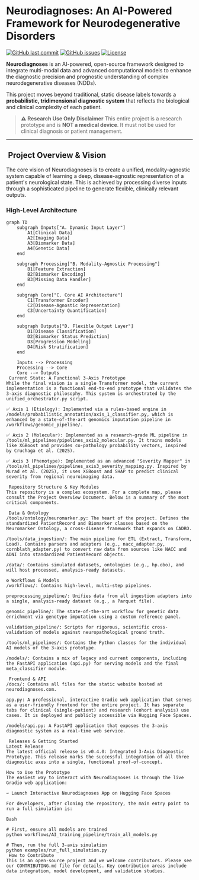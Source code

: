 #  Neurodiagnoses: An AI-Powered Framework for Neurodegenerative Disorders

[![GitHub last commit](https://img.shields.io/github/last-commit/Fundacion-de-Neurociencias/neurodiagnoses)](https://github.com/Fundacion-de-Neurociencias/neurodiagnoses/commits/main)
[![GitHub issues](https://img.shields.io/github/issues/Fundacion-de-Neurociencias/neurodiagnoses)](https://github.com/Fundacion-de-Neurociencias/neurodiagnoses/issues)
[![License](https://img.shields.io/github/license/Fundacion-de-Neurociencias/neurodiagnoses)](LICENSE)

**Neurodiagnoses** is an AI-powered, open-source framework designed to integrate multi-modal data and advanced computational models to enhance the diagnostic precision and prognostic understanding of complex neurodegenerative diseases (NDDs).

This project moves beyond traditional, static disease labels towards a **probabilistic, tridimensional diagnostic system** that reflects the biological and clinical complexity of each patient.

> **⚠️ Research Use Only Disclaimer**
> This entire project is a research prototype and is **NOT a medical device**. It must not be used for clinical diagnosis or patient management.

---

## ️ Project Overview & Vision

The core vision of Neurodiagnoses is to create a unified, modality-agnostic system capable of learning a deep, disease-agnostic representation of a patient's neurological state. This is achieved by processing diverse inputs through a sophisticated pipeline to generate flexible, clinically relevant outputs.

### High-Level Architecture
```mermaid
graph TD
    subgraph Inputs["A. Dynamic Input Layer"]
        A1[Clinical Data] 
        A2[Imaging Data]
        A3[Biomarker Data]
        A4[Genetic Data]
    end
    
    subgraph Processing["B. Modality-Agnostic Processing"]
        B1[Feature Extraction]
        B2[Biomarker Encoding]
        B3[Missing Data Handler]
    end
    
    subgraph Core["C. Core AI Architecture"]
        C1[Transformer Encoder]
        C2[Disease-Agnostic Representation]
        C3[Uncertainty Quantification]
    end
    
    subgraph Outputs["D. Flexible Output Layer"]
        D1[Disease Classification]
        D2[Biomarker Status Prediction]
        D3[Progression Modeling]
        D4[Risk Stratification]
    end
    
    Inputs --> Processing
    Processing --> Core
    Core --> Outputs
 Current State: A Functional 3-Axis Prototype
While the final vision is a single Transformer model, the current implementation is a functional end-to-end prototype that validates the 3-axis diagnostic philosophy. This system is orchestrated by the unified_orchestrator.py script.

✅ Axis 1 (Etiology): Implemented via a rules-based engine in /models/probabilistic_annotation/axis_1_classifier.py, which is enhanced by a state-of-the-art genomics imputation pipeline in /workflows/genomic_pipeline/.

✅ Axis 2 (Molecular): Implemented as a research-grade ML pipeline in /tools/ml_pipelines/pipelines_axis2_molecular.py. It trains models like XGBoost and provides co-pathology probability vectors, inspired by Cruchaga et al. (2025).

✅ Axis 3 (Phenotype): Implemented as an advanced "Severity Mapper" in /tools/ml_pipelines/pipelines_axis3_severity_mapping.py. Inspired by Murad et al. (2025), it uses XGBoost and SHAP to predict clinical severity from regional neuroimaging data.

️ Repository Structure & Key Modules
This repository is a complex ecosystem. For a complete map, please consult the Project Overview Document. Below is a summary of the most critical components.

 Data & Ontology
/tools/ontology/neuromarker.py: The heart of the project. Defines the standardized PatientRecord and Biomarker classes based on the Neuromarker Ontology, a cross-disease framework that expands on CADRO.

/tools/data_ingestion/: The main pipeline for ETL (Extract, Transform, Load). Contains parsers and adapters (e.g., nacc_adapter.py, cornblath_adapter.py) to convert raw data from sources like NACC and ADNI into standardized PatientRecord objects.

/data/: Contains simulated datasets, ontologies (e.g., hp.obo), and will host processed, analysis-ready datasets.

⚙️ Workflows & Models
/workflows/: Contains high-level, multi-step pipelines.

preprocessing_pipeline/: Unifies data from all ingestion adapters into a single, analysis-ready dataset (e.g., a Parquet file).

genomic_pipeline/: The state-of-the-art workflow for genetic data enrichment via genotype imputation using a custom reference panel.

validation_pipeline/: Scripts for rigorous, scientific cross-validation of models against neuropathological ground truth.

/tools/ml_pipelines/: Contains the Python classes for the individual AI models of the 3-axis prototype.

/models/: Contains a mix of legacy and current components, including the FastAPI application (api.py) for serving models and the final meta_classifier module.

 Frontend & API
/docs/: Contains all files for the static website hosted at neurodiagnoses.com.

app.py: A professional, interactive Gradio web application that serves as a user-friendly frontend for the entire project. It has separate tabs for clinical (single-patient) and research (cohort analysis) use cases. It is deployed and publicly accessible via Hugging Face Spaces.

/models/api.py: A FastAPI application that exposes the 3-axis diagnostic system as a real-time web service.

 Releases & Getting Started
Latest Release
The latest official release is v0.4.0: Integrated 3-Axis Diagnostic Prototype. This release marks the successful integration of all three diagnostic axes into a single, functional proof-of-concept.

How to Use the Prototype
The easiest way to interact with Neurodiagnoses is through the live Gradio web application:

➡️ Launch Interactive Neurodiagnoses App on Hugging Face Spaces

For developers, after cloning the repository, the main entry point to run a full simulation is:

Bash

# First, ensure all models are trained
python workflows/AI_training_pipeline/train_all_models.py

# Then, run the full 3-axis simulation
python examples/run_full_simulation.py
 How to Contribute
This is an open-source project and we welcome contributors. Please see our CONTRIBUTING.md file for details. Key contribution areas include data integration, model development, and validation studies.